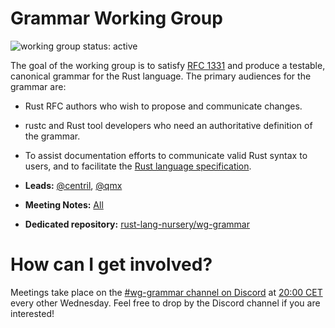 # Grammar Working Group
![working group status: active][status]

The goal of the working group is to satisfy [RFC 1331] and produce a testable,
canonical grammar for the Rust language. The primary audiences for the grammar
are:

- Rust RFC authors who wish to propose and communicate changes.
- rustc and Rust tool developers who need an authoritative definition of the
  grammar.
- To assist documentation efforts to communicate valid Rust syntax to users,
  and to facilitate the [Rust language specification].

- **Leads:** [@centril][centril], [@qmx][qmx]
- **Meeting Notes:** [All][meeting-notes]
- **Dedicated repository:** [rust-lang-nursery/wg-grammar][wg-grammar]

[status]: https://img.shields.io/badge/status-active-brightgreen.svg?style=for-the-badge
[centril]: https://github.com/centril
[qmx]: https://github.com/qmx
[wg-grammar]: https://github.com/rust-lang-nursery/wg-grammar
[meeting-notes]: https://github.com/rust-lang-nursery/wg-grammar/blob/master/misc/meeting-notes.md

# How can I get involved?

Meetings take place on the [#wg-grammar channel on Discord][discord] at [20:00
CET][time] every other Wednesday. Feel free to drop by the Discord channel if
you are interested!


[discord]: https://discord.gg/dj9NjJR
[time]: https://time.is/compare/2000_in_CET
[RFC 1331]: https://github.com/rust-lang/rfcs/blob/master/text/1331-grammar-is-canonical.md
[Rust language specification]: https://github.com/rust-lang-nursery/reference/
